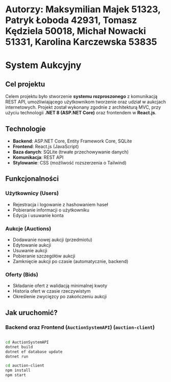 # Autorzy: Maksymilian Majek 51323, Patryk Łoboda 42931, Tomasz Kędziela 50018, Michał Nowacki 51331, Karolina Karczewska 53835

# System Aukcyjny

## Cel projektu

Celem projektu było stworzenie **systemu rozproszonego** z komunikacją REST API, umożliwiającego użytkownikom tworzenie oraz udział w aukcjach internetowych. Projekt został wykonany zgodnie z architekturą MVC, przy użyciu technologii **.NET 8 (ASP.NET Core)** oraz frontendem w **React.js**.

## Technologie

- **Backend**: ASP.NET Core, Entity Framework Core, SQLite
- **Frontend**: React.js (JavaScript)
- **Baza danych**: SQLite (trwałe przechowywanie danych)
- **Komunikacja**: REST API
- **Stylowanie**: CSS (możliwość rozszerzenia o Tailwind)

##  Funkcjonalności

###  Użytkownicy (Users)
-  Rejestracja i logowanie z hashowaniem haseł
-  Pobieranie informacji o użytkowniku
-  Edycja i usuwanie konta
###  Aukcje (Auctions)
-  Dodawanie nowej aukcji (przedmiotu)
-  Edytowanie aukcji
-  Usuwanie aukcji
-  Pobieranie szczegółów aukcji
-  Zamknięcie aukcji po czasie (automatycznie, backend)
###  Oferty (Bids)
-  Składanie ofert z walidacją minimalnej kwoty
-  Historia ofert w czasie rzeczywistym
-  Określenie zwycięzcy po zakończeniu aukcji

##  Jak uruchomić?

### Backend  oraz Frontend (`AuctionSystemAPI`) (`auction-client`)

```bash

cd AuctionSystemAPI
dotnet build
dotnet ef database update
dotnet run

cd auction-client
npm install
npm start
